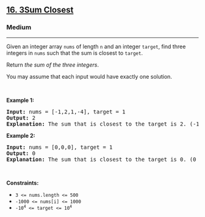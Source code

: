 <h2><a href="https://leetcode.com/problems/3sum-closest/">16. 3Sum Closest</a></h2><h3>Medium</h3><hr><div style="user-select: auto;"><p style="user-select: auto;">Given an integer array <code style="user-select: auto;">nums</code> of length <code style="user-select: auto;">n</code> and an integer <code style="user-select: auto;">target</code>, find three integers in <code style="user-select: auto;">nums</code> such that the sum is closest to <code style="user-select: auto;">target</code>.</p>

<p style="user-select: auto;">Return <em style="user-select: auto;">the sum of the three integers</em>.</p>

<p style="user-select: auto;">You may assume that each input would have exactly one solution.</p>

<p style="user-select: auto;">&nbsp;</p>
<p style="user-select: auto;"><strong class="example" style="user-select: auto;">Example 1:</strong></p>

<pre style="position: relative; user-select: auto;"><strong style="user-select: auto;">Input:</strong> nums = [-1,2,1,-4], target = 1
<strong style="user-select: auto;">Output:</strong> 2
<strong style="user-select: auto;">Explanation:</strong> The sum that is closest to the target is 2. (-1 + 2 + 1 = 2).
<div class="open_grepper_editor" title="Edit &amp; Save To Grepper" style="user-select: auto;"></div></pre>

<p style="user-select: auto;"><strong class="example" style="user-select: auto;">Example 2:</strong></p>

<pre style="position: relative; user-select: auto;"><strong style="user-select: auto;">Input:</strong> nums = [0,0,0], target = 1
<strong style="user-select: auto;">Output:</strong> 0
<strong style="user-select: auto;">Explanation:</strong> The sum that is closest to the target is 0. (0 + 0 + 0 = 0).
<div class="open_grepper_editor" title="Edit &amp; Save To Grepper" style="user-select: auto;"></div></pre>

<p style="user-select: auto;">&nbsp;</p>
<p style="user-select: auto;"><strong style="user-select: auto;">Constraints:</strong></p>

<ul style="user-select: auto;">
	<li style="user-select: auto;"><code style="user-select: auto;">3 &lt;= nums.length &lt;= 500</code></li>
	<li style="user-select: auto;"><code style="user-select: auto;">-1000 &lt;= nums[i] &lt;= 1000</code></li>
	<li style="user-select: auto;"><code style="user-select: auto;">-10<sup style="user-select: auto;">4</sup> &lt;= target &lt;= 10<sup style="user-select: auto;">4</sup></code></li>
</ul>
</div>